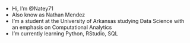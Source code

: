 - Hi, I’m @Natey71
- Also know as Nathan Mendez
- I’m a student at the University of Arkansas studying Data Science with an emphasis on Computational Analytics
- I’m currently learning Python, RStudio, SQL

<!---
Natey71/Natey71 is a ✨ special ✨ repository because its `README.md` (this file) appears on your GitHub profile.
You can click the Preview link to take a look at your changes.
--->
